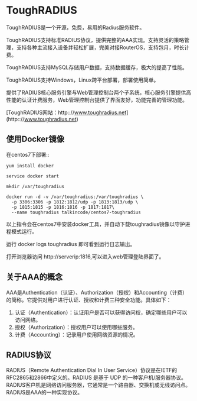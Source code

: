 # ToughRADIUS

ToughRADIUS是一个开源，免费，易用的Radius服务软件。

ToughRADIUS支持标准RADIUS协议，提供完整的AAA实现。支持灵活的策略管理，支持各种主流接入设备并轻松扩展，完美对接RouterOS，支持包月，时长计费。

ToughRADIUS支持MySQL存储用户数据，支持数据缓存，极大的提高了性能。

ToughRADIUS支持Windows，Linux跨平台部署，部署使用简单。

提供了RADIUS核心服务引擎与Web管理控制台两个子系统，核心服务引擎提供高性能的认证计费服务，Web管理控制台提供了界面友好，功能完善的管理功能。

[ToughRADIUS网站：http:://www.toughradius.net] (http:://www.toughradius.net)

## 使用Docker镜像 

在centos7下部署::

    yum install docker

    service docker start

    mkdir /var/toughradius

    docker run -d -v /var/toughradius:/var/toughradius \
      -p 3306:3306 -p 1812:1812/udp -p 1813:1813/udp \
      -p 1815:1815 -p 1816:1816 -p 1817:1817\
      --name toughradius talkincode/centos7-toughradius 

以上指令会在centos7中安装docker工具，并自动下载toughradius镜像以守护进程模式运行。

运行 docker logs toughradius 即可看到运行日志输出。

打开浏览器访问 http://serverip:1816,可以进入web管理登陆界面了。


## 关于AAA的概念
    
AAA是Authentication（认证）、Authorization（授权）和Accounting（计费）的简称。它提供对用户进行认证、授权和计费三种安全功能。具体如下：
    
1. 认证（Authentication）：认证用户是否可以获得访问权，确定哪些用户可以访问网络。
2. 授权（Authorization）：授权用户可以使用哪些服务。
3. 计费（Accounting）：记录用户使用网络资源的情况。

## RADIUS协议
    
RADIUS（Remote Authentication Dial In User Service）协议是在IETF的RFC2865和2866中定义的。RADIUS 是基于 UDP 的一种客户机/服务器协议。RADIUS客户机是网络访问服务器，它通常是一个路由器、交换机或无线访问点。RADIUS是AAA的一种实现协议。